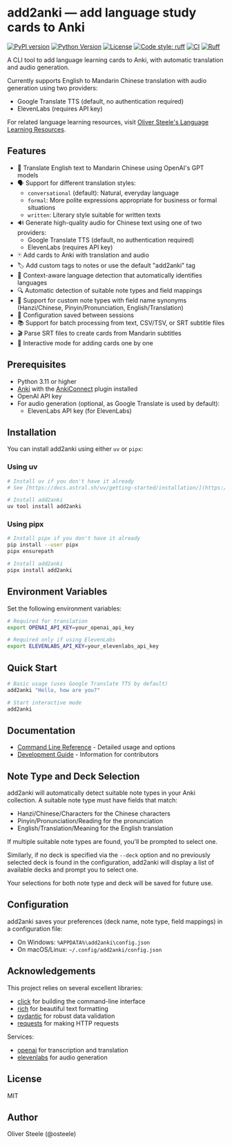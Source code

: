 # add2anki — add language study cards to Anki

[![PyPI version](https://img.shields.io/pypi/v/add2anki.svg)](https://pypi.org/project/add2anki/)
[![Python Version](https://img.shields.io/pypi/pyversions/add2anki.svg)](https://pypi.org/project/add2anki/)
[![License](https://img.shields.io/github/license/osteele/add2anki.svg)](https://github.com/osteele/add2anki/blob/main/LICENSE)
[![Code style: ruff](https://img.shields.io/badge/code%20style-ruff-000000.svg)](https://github.com/astral-sh/ruff)
[![CI](https://github.com/osteele/add2anki/actions/workflows/ci.yml/badge.svg)](https://github.com/osteele/add2anki/actions/workflows/ci.yml)
[![Ruff](https://github.com/osteele/add2anki/actions/workflows/ci.yml/badge.svg?label=lint)](https://github.com/osteele/add2anki/actions/workflows/ci.yml)

A CLI tool to add language learning cards to Anki, with automatic translation and audio generation.

Currently supports English to Mandarin Chinese translation with audio generation using two providers:
- Google Translate TTS (default, no authentication required)
- ElevenLabs (requires API key)

For related language learning resources, visit [Oliver Steele's Language
Learning Resources](https://osteele.com/topics/language-learning/).

## Features

- 🔄 Translate English text to Mandarin Chinese using OpenAI's GPT models
- 🗣️ Support for different translation styles:
  - `conversational` (default): Natural, everyday language
  - `formal`: More polite expressions appropriate for business or formal situations
  - `written`: Literary style suitable for written texts
- 🔊 Generate high-quality audio for Chinese text using one of two providers:
  - Google Translate TTS (default, no authentication required)
  - ElevenLabs (requires API key)
- 🃏 Add cards to Anki with translation and audio
- 🏷️ Add custom tags to notes or use the default "add2anki" tag
- 🧠 Context-aware language detection that automatically identifies languages
- 🔍 Automatic detection of suitable note types and field mappings
- 🔧 Support for custom note types with field name synonyms (Hanzi/Chinese, Pinyin/Pronunciation, English/Translation)
- 💾 Configuration saved between sessions
- 📚 Support for batch processing from text, CSV/TSV, or SRT subtitle files
- 🎬 Parse SRT files to create cards from Mandarin subtitles
- 🤔 Interactive mode for adding cards one by one

## Prerequisites

- Python 3.11 or higher
- [Anki](https://apps.ankiweb.net/) with the [AnkiConnect](https://ankiweb.net/shared/info/2055492159) plugin installed
- OpenAI API key
- For audio generation (optional, as Google Translate is used by default):
  - ElevenLabs API key (for ElevenLabs)

## Installation

You can install add2anki using either `uv` or `pipx`:

### Using uv

```bash
# Install uv if you don't have it already
# See [https://docs.astral.sh/uv/getting-started/installation/](https://docs.astral.sh/uv/getting-started/installation/)

# Install add2anki
uv tool install add2anki
```

### Using pipx

```bash
# Install pipx if you don't have it already
pip install --user pipx
pipx ensurepath

# Install add2anki
pipx install add2anki
```

## Environment Variables

Set the following environment variables:

```bash
# Required for translation
export OPENAI_API_KEY=your_openai_api_key

# Required only if using ElevenLabs
export ELEVENLABS_API_KEY=your_elevenlabs_api_key
```

## Quick Start

```bash
# Basic usage (uses Google Translate TTS by default)
add2anki "Hello, how are you?"

# Start interactive mode
add2anki
```

## Documentation

- [Command Line Reference](docs/command-line.md) - Detailed usage and options
- [Development Guide](DEVELOPMENT.md) - Information for contributors

## Note Type and Deck Selection

add2anki will automatically detect suitable note types in your Anki collection. A suitable note type must have fields that match:

- Hanzi/Chinese/Characters for the Chinese characters
- Pinyin/Pronunciation/Reading for the pronunciation
- English/Translation/Meaning for the English translation

If multiple suitable note types are found, you'll be prompted to select one.

Similarly, if no deck is specified via the `--deck` option and no previously selected deck is found in the configuration, add2anki will display a list of available decks and prompt you to select one.

Your selections for both note type and deck will be saved for future use.

## Configuration

add2anki saves your preferences (deck name, note type, field mappings) in a configuration file:

- On Windows: `%APPDATA%\add2anki\config.json`
- On macOS/Linux: `~/.config/add2anki/config.json`

## Acknowledgements

This project relies on several excellent libraries:

- [click](https://github.com/pallets/click) for building the command-line interface
- [rich](https://github.com/Textualize/rich) for beautiful text formatting
- [pydantic](https://github.com/samuelcolvin/pydantic) for robust data validation
- [requests](https://github.com/psf/requests) for making HTTP requests

Services:

- [openai](https://github.com/openai/openai-python) for transcription and translation
- [elevenlabs](https://github.com/elevenlabs/elevenlabs-python) for audio generation

## License

MIT

## Author

Oliver Steele (@osteele)
